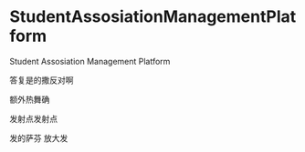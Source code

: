 # StudentAssosiationManagementPlatform
Student Assosiation Management Platform

答复是的撒反对啊

额外热舞确

发射点发射点

发的萨芬
放大发

